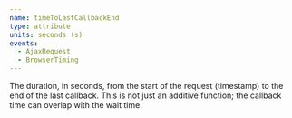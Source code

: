 ```yaml
---
name: timeToLastCallbackEnd
type: attribute
units: seconds (s)
events:
  - AjaxRequest
  - BrowserTiming
---
```


The duration, in seconds, from the start of the request (timestamp) to the end of the last callback. This is not just an additive function; the callback time can overlap with the wait time.